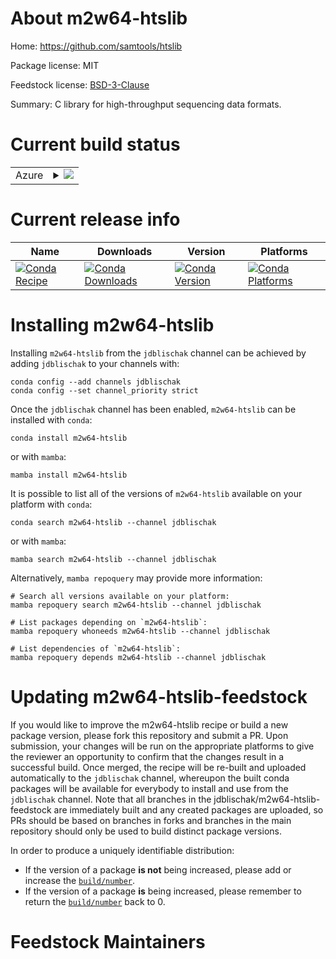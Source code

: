 About m2w64-htslib
==================

Home: https://github.com/samtools/htslib

Package license: MIT

Feedstock license: [BSD-3-Clause](https://github.com/jdblischak/m2w64-htslib-feedstock/blob/main/LICENSE.txt)

Summary: C library for high-throughput sequencing data formats.

Current build status
====================


<table>
    
  <tr>
    <td>Azure</td>
    <td>
      <details>
        <summary>
          <a href="https://dev.azure.com/jdblischak/feedstock-builds/_build/latest?definitionId=5&branchName=main">
            <img src="https://dev.azure.com/jdblischak/feedstock-builds/_apis/build/status/m2w64-htslib-feedstock?branchName=main">
          </a>
        </summary>
        <table>
          <thead><tr><th>Variant</th><th>Status</th></tr></thead>
          <tbody><tr>
              <td>win_64</td>
              <td>
                <a href="https://dev.azure.com/jdblischak/feedstock-builds/_build/latest?definitionId=5&branchName=main">
                  <img src="https://dev.azure.com/jdblischak/feedstock-builds/_apis/build/status/m2w64-htslib-feedstock?branchName=main&jobName=win&configuration=win%20win_64_" alt="variant">
                </a>
              </td>
            </tr>
          </tbody>
        </table>
      </details>
    </td>
  </tr>
</table>

Current release info
====================

| Name | Downloads | Version | Platforms |
| --- | --- | --- | --- |
| [![Conda Recipe](https://img.shields.io/badge/recipe-m2w64--htslib-green.svg)](https://anaconda.org/jdblischak/m2w64-htslib) | [![Conda Downloads](https://img.shields.io/conda/dn/jdblischak/m2w64-htslib.svg)](https://anaconda.org/jdblischak/m2w64-htslib) | [![Conda Version](https://img.shields.io/conda/vn/jdblischak/m2w64-htslib.svg)](https://anaconda.org/jdblischak/m2w64-htslib) | [![Conda Platforms](https://img.shields.io/conda/pn/jdblischak/m2w64-htslib.svg)](https://anaconda.org/jdblischak/m2w64-htslib) |

Installing m2w64-htslib
=======================

Installing `m2w64-htslib` from the `jdblischak` channel can be achieved by adding `jdblischak` to your channels with:

```
conda config --add channels jdblischak
conda config --set channel_priority strict
```

Once the `jdblischak` channel has been enabled, `m2w64-htslib` can be installed with `conda`:

```
conda install m2w64-htslib
```

or with `mamba`:

```
mamba install m2w64-htslib
```

It is possible to list all of the versions of `m2w64-htslib` available on your platform with `conda`:

```
conda search m2w64-htslib --channel jdblischak
```

or with `mamba`:

```
mamba search m2w64-htslib --channel jdblischak
```

Alternatively, `mamba repoquery` may provide more information:

```
# Search all versions available on your platform:
mamba repoquery search m2w64-htslib --channel jdblischak

# List packages depending on `m2w64-htslib`:
mamba repoquery whoneeds m2w64-htslib --channel jdblischak

# List dependencies of `m2w64-htslib`:
mamba repoquery depends m2w64-htslib --channel jdblischak
```




Updating m2w64-htslib-feedstock
===============================

If you would like to improve the m2w64-htslib recipe or build a new
package version, please fork this repository and submit a PR. Upon submission,
your changes will be run on the appropriate platforms to give the reviewer an
opportunity to confirm that the changes result in a successful build. Once
merged, the recipe will be re-built and uploaded automatically to the
`jdblischak` channel, whereupon the built conda packages will be available for
everybody to install and use from the `jdblischak` channel.
Note that all branches in the jdblischak/m2w64-htslib-feedstock are
immediately built and any created packages are uploaded, so PRs should be based
on branches in forks and branches in the main repository should only be used to
build distinct package versions.

In order to produce a uniquely identifiable distribution:
 * If the version of a package **is not** being increased, please add or increase
   the [``build/number``](https://docs.conda.io/projects/conda-build/en/latest/resources/define-metadata.html#build-number-and-string).
 * If the version of a package **is** being increased, please remember to return
   the [``build/number``](https://docs.conda.io/projects/conda-build/en/latest/resources/define-metadata.html#build-number-and-string)
   back to 0.

Feedstock Maintainers
=====================


